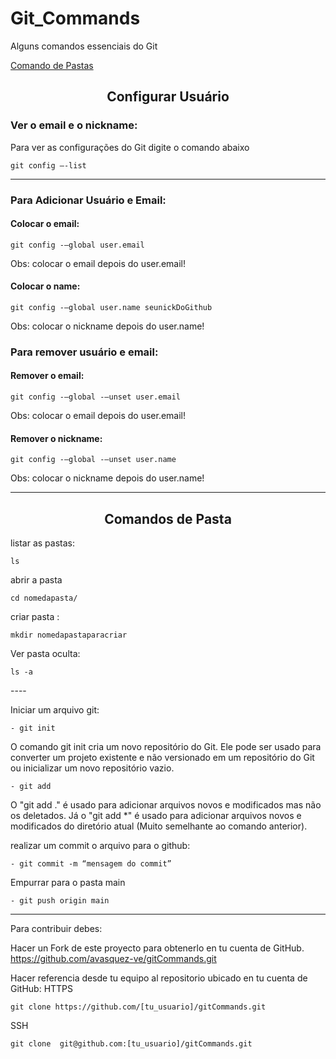 # Git_Commands
Alguns comandos essenciais do Git

<a href="#ComandoPasta">Comando de Pastas</a>

<h2 align="center"> Configurar Usuário </h2>

### Ver o email e o nickname:
Para ver as configurações do Git digite o comando abaixo

~~~git
git config –-list
~~~

----
### Para Adicionar Usuário e Email:

#### Colocar o email:

~~~git
git config -–global user.email 
~~~
Obs: colocar o email depois do user.email!

#### Colocar o name:

~~~git
git config -–global user.name seunickDoGithub
~~~
Obs: colocar o nickname depois do user.name!

### Para remover usuário e email:

#### Remover o email:
~~~git
git config -–global -–unset user.email 
~~~
Obs: colocar o email depois do user.email!

#### Remover o nickname:
~~~git
git config -–global -–unset user.name
~~~
Obs: colocar o nickname depois do user.name!
          
----
<a name="ComandoPasta">
          
<h2 align="center"> Comandos de Pasta </h2>

listar as pastas:
~~~git       
ls
~~~

abrir a pasta    
~~~git       
cd nomedapasta/
~~~

criar pasta :
~~~git
mkdir nomedapastaparacriar
~~~

Ver pasta oculta:
~~~git
ls -a
~~~
</a>
---- 

Iniciar um arquivo git:
~~~git          
- git init
~~~

O comando git init cria um novo repositório do Git. Ele pode ser usado para converter um projeto existente e não versionado em um repositório do Git ou inicializar um novo repositório vazio.

~~~git
- git add
~~~

O "git add ." é usado para adicionar arquivos novos e modificados mas não os deletados. Já o "git add *" é usado para adicionar arquivos novos e modificados do diretório atual (Muito semelhante ao comando anterior).


realizar um commit o arquivo para o github:

~~~git
- git commit -m “mensagem do commit”
~~~

Empurrar para o pasta main

~~~git
- git push origin main
~~~

----
Para contribuir debes:

Hacer un Fork de este proyecto para obtenerlo en tu cuenta de GitHub. https://github.com/avasquez-ve/gitCommands.git

Hacer referencia desde tu equipo al repositorio ubicado en tu cuenta de GitHub: HTTPS
~~~git
git clone https://github.com/[tu_usuario]/gitCommands.git
~~~

SSH

~~~git
git clone  git@github.com:[tu_usuario]/gitCommands.git
~~~
